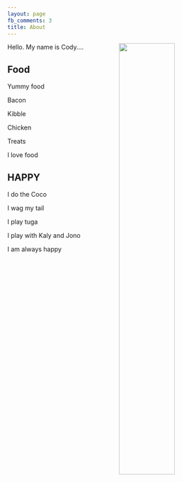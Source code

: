 ```yaml
---
layout: page
fb_comments: 3
title: About
---
```


<img src="{{site.url}}/cody/portrait.jpg" width="50%" align="right">

Hello. My name is Cody....

## Food

Yummy food

Bacon

Kibble

Chicken

Treats

I love food



## HAPPY

I do the Coco

I wag my tail

I play tuga

I play with Kaly and Jono

I am always happy
